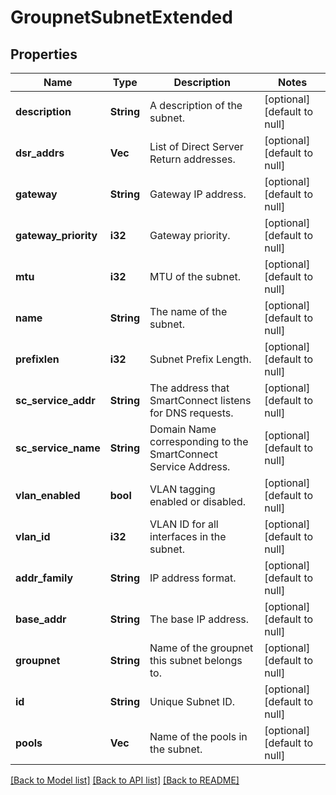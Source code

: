 # GroupnetSubnetExtended

## Properties
Name | Type | Description | Notes
------------ | ------------- | ------------- | -------------
**description** | **String** | A description of the subnet. | [optional] [default to null]
**dsr_addrs** | **Vec<String>** | List of Direct Server Return addresses. | [optional] [default to null]
**gateway** | **String** | Gateway IP address. | [optional] [default to null]
**gateway_priority** | **i32** | Gateway priority. | [optional] [default to null]
**mtu** | **i32** | MTU of the subnet. | [optional] [default to null]
**name** | **String** | The name of the subnet. | [optional] [default to null]
**prefixlen** | **i32** | Subnet Prefix Length. | [optional] [default to null]
**sc_service_addr** | **String** | The address that SmartConnect listens for DNS requests. | [optional] [default to null]
**sc_service_name** | **String** | Domain Name corresponding to the SmartConnect Service Address. | [optional] [default to null]
**vlan_enabled** | **bool** | VLAN tagging enabled or disabled. | [optional] [default to null]
**vlan_id** | **i32** | VLAN ID for all interfaces in the subnet. | [optional] [default to null]
**addr_family** | **String** | IP address format. | [optional] [default to null]
**base_addr** | **String** | The base IP address. | [optional] [default to null]
**groupnet** | **String** | Name of the groupnet this subnet belongs to. | [optional] [default to null]
**id** | **String** | Unique Subnet ID. | [optional] [default to null]
**pools** | **Vec<String>** | Name of the pools in the subnet. | [optional] [default to null]

[[Back to Model list]](../README.md#documentation-for-models) [[Back to API list]](../README.md#documentation-for-api-endpoints) [[Back to README]](../README.md)


